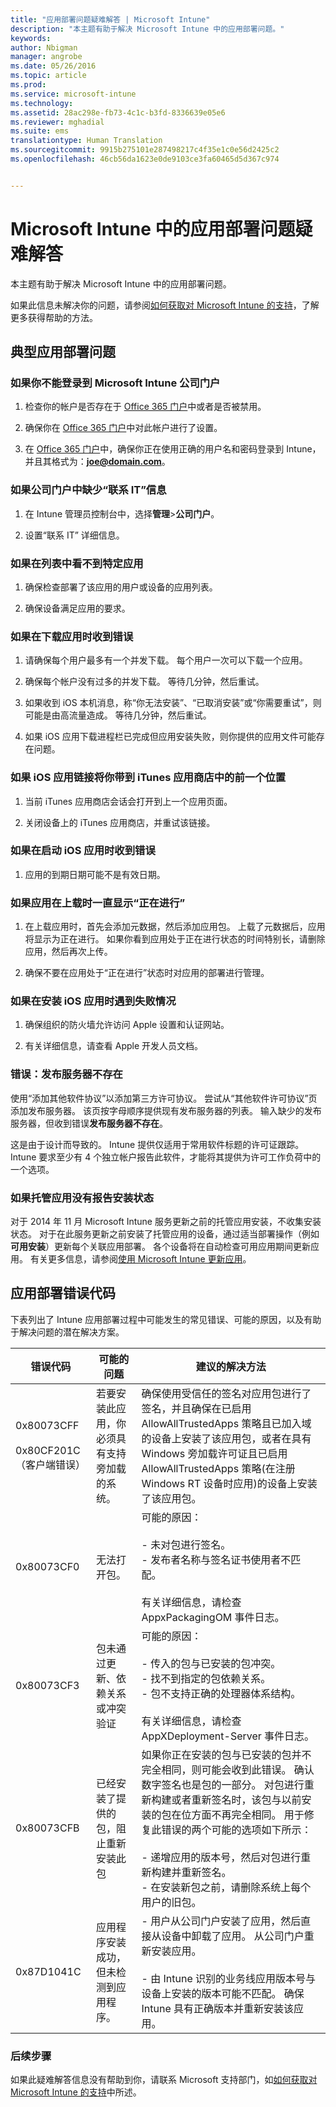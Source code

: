 ```yaml
---
title: "应用部署问题疑难解答 | Microsoft Intune"
description: "本主题有助于解决 Microsoft Intune 中的应用部署问题。"
keywords: 
author: Nbigman
manager: angrobe
ms.date: 05/26/2016
ms.topic: article
ms.prod: 
ms.service: microsoft-intune
ms.technology: 
ms.assetid: 28ac298e-fb73-4c1c-b3fd-8336639e05e6
ms.reviewer: mghadial
ms.suite: ems
translationtype: Human Translation
ms.sourcegitcommit: 9915b275101e287498217c4f35e1c0e56d2425c2
ms.openlocfilehash: 46cb56da1623e0de9103ce3fa60465d5d367c974


---
```


# Microsoft Intune 中的应用部署问题疑难解答
本主题有助于解决 Microsoft Intune 中的应用部署问题。

如果此信息未解决你的问题，请参阅[如何获取对 Microsoft Intune 的支持](how-to-get-support-for-microsoft-intune.md)，了解更多获得帮助的方法。


## 典型应用部署问题

### 如果你不能登录到 Microsoft Intune 公司门户

1.  检查你的帐户是否存在于 [Office 365 门户](http://go.microsoft.com/fwlink/p/?LinkId=698854)中或者是否被禁用。

2.  确保你在 [Office 365 门户](http://go.microsoft.com/fwlink/p/?LinkId=698854)中对此帐户进行了设置。

3.  在 [Office 365 门户](http://go.microsoft.com/fwlink/p/?LinkId=698854)中，确保你正在使用正确的用户名和密码登录到 Intune，并且其格式为：**joe@domain.com**。

### 如果公司门户中缺少“联系 IT”信息

1.  在 Intune 管理员控制台中，选择**管理**&gt;**公司门户**。

2.  设置“联系 IT”  详细信息。

### 如果在列表中看不到特定应用

1.  确保检查部署了该应用的用户或设备的应用列表。

2.  确保设备满足应用的要求。

### 如果在下载应用时收到错误

1.  请确保每个用户最多有一个并发下载。 每个用户一次可以下载一个应用。

2.  确保每个帐户没有过多的并发下载。 等待几分钟，然后重试。

3.  如果收到 iOS 本机消息，称“你无法安装”、“已取消安装”或“你需要重试”，则可能是由高流量造成。 等待几分钟，然后重试。

4.  如果 iOS 应用下载进程栏已完成但应用安装失败，则你提供的应用文件可能存在问题。

### 如果 iOS 应用链接将你带到 iTunes 应用商店中的前一个位置

1.  当前 iTunes 应用商店会话会打开到上一个应用页面。

2.  关闭设备上的 iTunes 应用商店，并重试该链接。

### 如果在启动 iOS 应用时收到错误

1.  应用的到期日期可能不是有效日期。

### 如果应用在上载时一直显示“正在进行”

1.  在上载应用时，首先会添加元数据，然后添加应用包。 上载了元数据后，应用将显示为正在进行。 如果你看到应用处于正在进行状态的时间特别长，请删除应用，然后再次上传。

2.  确保不要在应用处于“正在进行”状态时对应用的部署进行管理。

### 如果在安装 iOS 应用时遇到失败情况

1.  确保组织的防火墙允许访问 Apple 设置和认证网站。

2.  有关详细信息，请查看 Apple 开发人员文档。

### 错误：发布服务器不存在
使用“添加其他软件协议”以添加第三方许可协议。 尝试从“其他软件许可协议”页添加发布服务器。 该页按字母顺序提供现有发布服务器的列表。
输入缺少的发布服务器，但收到错误**发布服务器不存在**。

这是由于设计而导致的。 Intune 提供仅适用于常用软件标题的许可证跟踪。 Intune 要求至少有 4 个独立帐户报告此软件，才能将其提供为许可工作负荷中的一个选项。

### 如果托管应用没有报告安装状态

对于 2014 年 11 月 Microsoft Intune 服务更新之前的托管应用安装，不收集安装状态。 对于在此服务更新之前安装了托管应用的设备，通过适当部署操作（例如 **可用安装**）更新每个关联应用部署。 各个设备将在自动检查可用应用期间更新应用。 有关更多信息，请参阅[使用 Microsoft Intune 更新应用](/intune/deploy-use/update-apps-using-microsoft-intune)。

## <a name="BKMK_SoftDistErrorCodes"></a>应用部署错误代码
下表列出了 Intune 应用部署过程中可能发生的常见错误、可能的原因，以及有助于解决问题的潜在解决方案。

|错误代码|可能的问题|建议的解决方法|
|--------------|--------------------|------------------------|
|0x80073CFF<br /><br />0x80CF201C（客户端错误）|若要安装此应用，你必须具有支持旁加载的系统。|确保使用受信任的签名对应用包进行了签名，并且确保在已启用 AllowAllTrustedApps 策略且已加入域的设备上安装了该应用包，或者在具有 Windows 旁加载许可证且已启用 AllowAllTrustedApps 策略(在注册 Windows RT 设备时应用)的设备上安装了该应用包。|
|0x80073CF0|无法打开包。|可能的原因：<br /><br />-   未对包进行签名。<br />-   发布者名称与签名证书使用者不匹配。<br /><br />有关详细信息，请检查 AppxPackagingOM 事件日志。|
|0x80073CF3|包未通过更新、依赖关系或冲突验证|可能的原因：<br /><br />-   传入的包与已安装的包冲突。<br />-   找不到指定的包依赖关系。<br />-   包不支持正确的处理器体系结构。<br /><br />有关详细信息，请检查 AppXDeployment-Server 事件日志。|
|0x80073CFB|已经安装了提供的包，阻止重新安装此包|如果你正在安装的包与已安装的包并不完全相同，则可能会收到此错误。 确认数字签名也是包的一部分。 对包进行重新构建或者重新签名时，该包与以前安装的包在位方面不再完全相同。 用于修复此错误的两个可能的选项如下所示：<br /><br />-   递增应用的版本号，然后对包进行重新构建并重新签名。<br />-   在安装新包之前，请删除系统上每个用户的旧包。|
|0x87D1041C|应用程序安装成功，但未检测到应用程序。|- 用户从公司门户安装了应用，然后直接从设备中卸载了应用。 从公司门户重新安装应用。<br /><br />- 由 Intune 识别的业务线应用版本号与设备上安装的版本可能不匹配。 确保 Intune 具有正确版本并重新安装该应用。|

### 后续步骤
如果此疑难解答信息没有帮助到你，请联系 Microsoft 支持部门，如[如何获取对 Microsoft Intune 的支持](how-to-get-support-for-microsoft-intune.md)中所述。



<!--HONumber=Jul16_HO4-->


